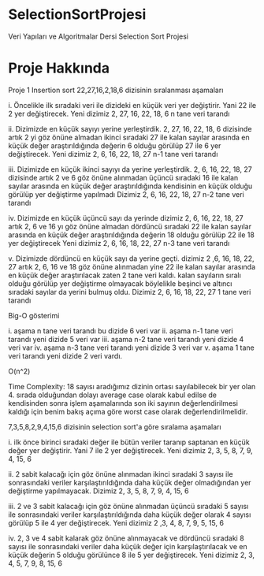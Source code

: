 # SelectionSortProjesi
Veri Yapıları ve Algoritmalar Dersi Selection Sort Projesi
# Proje Hakkında


Proje 1 Insertion sort
22,27,16,2,18,6 dizisinin sıralanması aşamaları

i. Öncelikle ilk sıradaki veri ile dizideki en küçük veri yer değiştirir. Yani 22 ile 2 yer değiştirecek. 
Yeni dizimiz 2, 27, 16, 22, 18, 6 n tane veri tarandı

ii. Dizimizde en küçük sayıyı yerine yerleştirdik. 2, 27, 16, 22, 18, 6 dizisinde artık 2 yi göz önüne almadan ikinci sıradaki 27 ile kalan sayılar arasında en küçük değer araştırıldığında değerin 6 olduğu görülüp 27 ile 6 yer değiştirecek.
Yeni dizimiz 2, 6, 16, 22, 18, 27 n-1 tane veri tarandı

iii. Dizimizde en küçük ikinci sayıyı da yerine yerleştirdik. 2, 6, 16, 22, 18, 27 dizisinde artık 2 ve 6 göz önüne alınmadan üçüncü sıradaki 16 ile kalan sayılar arasında en küçük değer araştırıldığında kendisinin en küçük olduğu görülüp yer değiştirme yapılmadı
Dizimiz 2, 6, 16, 22, 18, 27 n-2 tane veri tarandı

iv. Dizimizde en küçük üçüncü sayı da yerinde dizimiz 2, 6, 16, 22, 18, 27 artık 2, 6 ve 16 yı göz önüne almadan dördüncü sıradaki 22 ile kalan sayılar arasında en küçük değer araştırıldığında değerin 18 olduğu görülüp 22 ile 18 yer değiştirecek
Yeni dizimiz 2, 6, 16, 18, 22, 27 n-3 tane veri tarandı

v. Dizimizde dördüncü en küçük sayı da yerine geçti. dizimiz 2 ,6, 16, 18, 22, 27 artık 2, 6, 16 ve 18 göz önüne alınmadan yine 22 ile kalan sayılar arasında en küçük değer araştırılacak zaten 2 tane veri kaldı. kalan sayıların sıralı olduğu görülüp yer değiştirme olmayacak böylelikle beşinci ve altıncı sıradaki sayılar da yerini bulmuş oldu.
Dizimiz 2, 6, 16, 18, 22, 27 1 tane veri tarandı


Big-O gösterimi 

i. aşama n tane veri tarandı bu dizide 6 veri var
ii. aşama n-1 tane veri tarandı yeni dizide 5 veri var
iii. aşama n-2 tane veri tarandı yeni dizide 4 veri var
iv. aşama n-3 tane veri tarandı yeni dizide 3 veri var
v. aşama 1 tane veri tarandı yeni dizide 2 veri vardı.

O(n^2)

Time Complexity: 18 sayısı aradığımız dizinin ortası sayılabilecek bir yer olan 4. sırada olduğundan dolayı average case olarak kabul edilse de kendisinden sonra işlem aşamalarında son iki sayının değerlendirilmesi kaldığı için benim bakış açıma göre worst case olarak değerlendirilmelidir.


7,3,5,8,2,9,4,15,6 dizisinin selection sort'a göre sıralama aşamaları

i. ilk önce birinci sıradaki değer ile bütün veriler taranıp saptanan en küçük değer yer değiştirir. Yani 7 ile 2 yer değiştirecek. Yeni dizimiz 2, 3, 5, 8, 7, 9, 4, 15, 6

ii. 2 sabit kalacağı için göz önüne alınmadan ikinci sıradaki 3 sayısı ile sonrasındaki veriler karşılaştırıldığında daha küçük değer olmadığından yer değiştirme yapılmayacak. 
Dizimiz 2, 3, 5, 8, 7, 9, 4, 15, 6

iii. 2 ve 3 sabit kalacağı için göz önüne alınmadan üçüncü sıradaki 5 sayısı ile sonrasındaki veriler karşılaştırıldığında daha küçük değer olarak 4 sayısı görülüp 5 ile 4 yer değiştirecek. 
Yeni dizimiz 2 ,3, 4, 8, 7, 9, 5, 15, 6

iv. 2, 3 ve 4 sabit kalarak göz önüne alınmayacak ve dördüncü sıradaki 8 sayısı ile sonrasındaki veriler daha küçük değer için karşılaştırılacak ve en küçük değerin 5 olduğu görülünce 8 ile 5 yer değiştirecek. Yeni dizimiz 2, 3, 4, 5, 7, 9, 8, 15, 6

